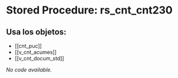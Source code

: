 # Stored Procedure: rs_cnt_cnt230

## Usa los objetos:
- [[cnt_puc]]
- [[v_cnt_acumes]]
- [[v_cnt_docum_std]]

*No code available.*
